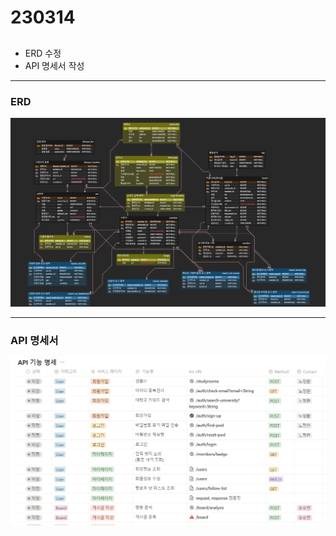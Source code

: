 # 230314

##
- ERD 수정
- API 명세서 작성
---

### ERD
![ERD](./picture/230314_ERD.png)

---
### API 명세서
![API_명세서](./picture/230314_API_%EB%AA%85%EC%84%B8%EC%84%9C.png)